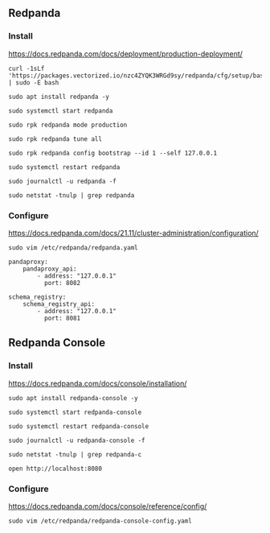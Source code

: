 ## Redpanda

### Install

https://docs.redpanda.com/docs/deployment/production-deployment/

```
curl -1sLf 'https://packages.vectorized.io/nzc4ZYQK3WRGd9sy/redpanda/cfg/setup/bash.deb.sh' | sudo -E bash

sudo apt install redpanda -y

sudo systemctl start redpanda
```

```
sudo rpk redpanda mode production

sudo rpk redpanda tune all
```

```
sudo rpk redpanda config bootstrap --id 1 --self 127.0.0.1

sudo systemctl restart redpanda

sudo journalctl -u redpanda -f

sudo netstat -tnulp | grep redpanda
```

### Configure

https://docs.redpanda.com/docs/21.11/cluster-administration/configuration/

```
sudo vim /etc/redpanda/redpanda.yaml

pandaproxy:
    pandaproxy_api:
        - address: "127.0.0.1"
          port: 8082

schema_registry:
    schema_registry_api:
        - address: "127.0.0.1"
          port: 8081
```

## Redpanda Console

### Install

https://docs.redpanda.com/docs/console/installation/

```
sudo apt install redpanda-console -y

sudo systemctl start redpanda-console
```

```
sudo systemctl restart redpanda-console

sudo journalctl -u redpanda-console -f

sudo netstat -tnulp | grep redpanda-c
```

```
open http://localhost:8080
```

### Configure

https://docs.redpanda.com/docs/console/reference/config/

```
sudo vim /etc/redpanda/redpanda-console-config.yaml


```
